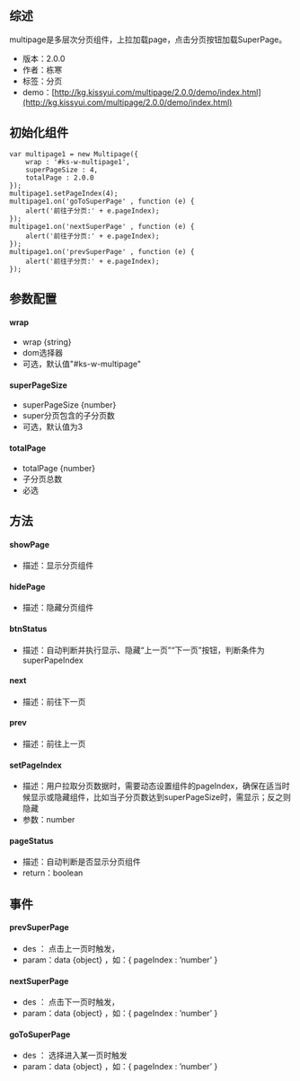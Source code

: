 ## 综述

multipage是多层次分页组件，上拉加载page，点击分页按钮加载SuperPage。

* 版本：2.0.0
* 作者：栋寒
* 标签：分页
* demo：[http://kg.kissyui.com/multipage/2.0.0/demo/index.html](http://kg.kissyui.com/multipage/2.0.0/demo/index.html)

## 初始化组件

    var multipage1 = new Multipage({
		wrap : '#ks-w-multipage1',
		superPageSize : 4,
		totalPage : 2.0.0
	});
	multipage1.setPageIndex(4);
	multipage1.on('goToSuperPage' , function (e) {
		alert('前往子分页:' + e.pageIndex);
	});
	multipage1.on('nextSuperPage' , function (e) {
		alert('前往子分页:' + e.pageIndex);
	});
	multipage1.on('prevSuperPage' , function (e) {
		alert('前往子分页:' + e.pageIndex);
	});

## 参数配置

#### wrap

* wrap {string} 
* dom选择器
* 可选，默认值"#ks-w-multipage"

#### superPageSize

* superPageSize {number}
* super分页包含的子分页数
* 可选，默认值为3

#### totalPage

* totalPage {number}
* 子分页总数
* 必选

## 方法

#### showPage
* 描述：显示分页组件

#### hidePage
* 描述：隐藏分页组件

#### btnStatus
* 描述：自动判断并执行显示、隐藏“上一页”“下一页”按钮，判断条件为superPapeIndex

#### next
* 描述：前往下一页

#### prev
* 描述：前往上一页

#### setPageIndex
* 描述：用户拉取分页数据时，需要动态设置组件的pageIndex，确保在适当时候显示或隐藏组件，比如当子分页数达到superPageSize时，需显示；反之则隐藏
* 参数：number


#### pageStatus
* 描述：自动判断是否显示分页组件
* return：boolean

## 事件

#### prevSuperPage
* des ： 点击上一页时触发，
* param：data {object}  ，如：{ pageIndex : ’number’ }


#### nextSuperPage
* des ： 点击下一页时触发，
* param：data {object}  ，如：{ pageIndex : ’number’ }

#### goToSuperPage
* des ： 选择进入某一页时触发
* param：data {object}  ，如：{ pageIndex : ’number’ }

